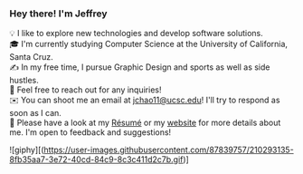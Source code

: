 

<!--
**jchaodubs/jchaodubs** is a ✨ _special_ ✨ repository because its `README.md` (this file) appears on your GitHub profile.

Here are some ideas to get you started:

- 🔭 I’m currently working on ...
- 🌱 I’m currently learning ...
- 👯 I’m looking to collaborate on ...
- 🤔 I’m looking for help with ...
- 💬 Ask me about ...
- 📫 How to reach me: ...
- 😄 Pronouns: ...
- ⚡ Fun fact: ...
-->
### Hey there! I'm Jeffrey
💡  I like to explore new technologies and develop software solutions.<br/>
🎓  I'm currently studying Computer Science at the University of California, Santa Cruz.<br/>
✍️  In my free time, I pursue Graphic Design and sports as well as side hustles.<br/>
💬  Feel free to reach out for any inquiries!<br/>
✉️  You can shoot me an email at jchao11@ucsc.edu! I'll try to respond as soon as I can.<br/>
📄  Please have a look at my [Résumé](https://drive.google.com/file/d/1AG5laF6WdzR-6KfxDZAFqpYw6prNF_wF/view?usp=sharing) or my [website](https://jeffrey-chao.com/) for more details about me. I'm open to feedback and suggestions!


![giphy][(https://user-images.githubusercontent.com/87839757/210293135-8fb35aa7-3e72-40cd-84c9-8c3c411d2c7b.gif)]

